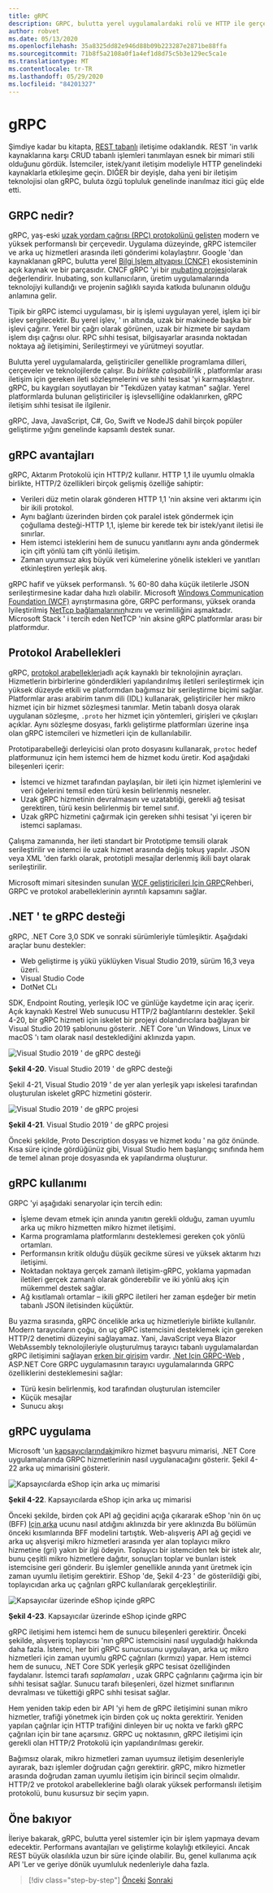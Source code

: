 ```yaml
---
title: gRPC
description: GRPC, bulutta yerel uygulamalardaki rolü ve HTTP ile gerçekleşen iletişimin nasıl farklı olduğunu öğrenin.
author: robvet
ms.date: 05/13/2020
ms.openlocfilehash: 35a8325dd82e946d88b09b223287e2871be88ffa
ms.sourcegitcommit: 71b8f5a2108a0f1a4ef1d8d75c5b3e129ec5ca1e
ms.translationtype: MT
ms.contentlocale: tr-TR
ms.lasthandoff: 05/29/2020
ms.locfileid: "84201327"
---
```

# <a name="grpc"></a>gRPC

Şimdiye kadar bu kitapta, [REST tabanlı](https://docs.microsoft.com/azure/architecture/best-practices/api-design) iletişime odaklandık. REST 'in varlık kaynaklarına karşı CRUD tabanlı işlemleri tanımlayan esnek bir mimari stili olduğunu gördük. İstemciler, istek/yanıt iletişim modeliyle HTTP genelindeki kaynaklarla etkileşime geçin. DIĞER bir deyişle, daha yeni bir iletişim teknolojisi olan gRPC, buluta özgü topluluk genelinde inanılmaz itici güç elde etti.

## <a name="what-is-grpc"></a>GRPC nedir?

gRPC, yaş-eski [uzak yordam çağrısı (RPC) protokolünü gelişten](https://en.wikipedia.org/wiki/Remote_procedure_call) modern ve yüksek performanslı bir çerçevedir. Uygulama düzeyinde, gRPC istemciler ve arka uç hizmetleri arasında ileti gönderimi kolaylaştırır. Google 'dan kaynaklanan gRPC, bulutta yerel [Bilgi Işlem altyapısı (CNCF)](https://www.cncf.io/) ekosisteminin açık kaynak ve bir parçasıdır. CNCF gRPC 'yi bir [ınubating projesi](https://github.com/cncf/toc/blob/master/process/graduation_criteria.adoc)olarak değerlendirir. Inubating, son kullanıcıların, üretim uygulamalarında teknolojiyi kullandığı ve projenin sağlıklı sayıda katkıda bulunanın olduğu anlamına gelir.

Tipik bir gRPC istemci uygulaması, bir iş işlemi uygulayan yerel, işlem içi bir işlev sergilecektir. Bu yerel işlev, ' ın altında, uzak bir makinede başka bir işlevi çağırır. Yerel bir çağrı olarak görünen, uzak bir hizmete bir saydam işlem dışı çağrısı olur. RPC sıhhi tesisat, bilgisayarlar arasında noktadan noktaya ağ iletişimini, Serileştirmeyi ve yürütmeyi soyutlar.

Bulutta yerel uygulamalarda, geliştiriciler genellikle programlama dilleri, çerçeveler ve teknolojilerde çalışır. Bu *birlikte çalışabilirlik* , platformlar arası iletişim için gereken ileti sözleşmelerini ve sıhhi tesisat 'yi karmaşıklaştırır.  gRPC, bu kaygıları soyutlayan bir "Tekdüzen yatay katman" sağlar. Yerel platformlarda bulunan geliştiriciler iş işlevselliğine odaklanırken, gRPC iletişim sıhhi tesisat ile ilgilenir.

gRPC, Java, JavaScript, C#, Go, Swift ve NodeJS dahil birçok popüler geliştirme yığını genelinde kapsamlı destek sunar.

## <a name="grpc-benefits"></a>gRPC avantajları

gRPC, Aktarım Protokolü için HTTP/2 kullanır. HTTP 1,1 ile uyumlu olmakla birlikte, HTTP/2 özellikleri birçok gelişmiş özelliğe sahiptir:

- Verileri düz metin olarak gönderen HTTP 1,1 'nin aksine veri aktarımı için bir ikili protokol.
- Aynı bağlantı üzerinden birden çok paralel istek göndermek için çoğullama desteği-HTTP 1,1, işleme bir kerede tek bir istek/yanıt iletisi ile sınırlar.
- Hem istemci isteklerini hem de sunucu yanıtlarını aynı anda göndermek için çift yönlü tam çift yönlü iletişim.
- Zaman uyumsuz akış büyük veri kümelerine yönelik istekleri ve yanıtları etkinleştiren yerleşik akış.

gRPC hafif ve yüksek performanslı. % 60-80 daha küçük iletilerle JSON serileştirmesine kadar daha hızlı olabilir. Microsoft [Windows Communication Foundation (WCF)](https://docs.microsoft.com/dotnet/framework/wcf/whats-wcf) ayrıştırmasına göre, GRPC performansı, yüksek oranda Iyileştirilmiş [NetTcp bağlamalarının](https://docs.microsoft.com/dotnet/api/system.servicemodel.nettcpbinding?view=netframework-4.8)hızını ve verimliliğini aşmaktadır. Microsoft Stack ' i tercih eden NetTCP 'nin aksine gRPC platformlar arası bir platformdur.

## <a name="protocol-buffers"></a>Protokol Arabellekleri

gRPC, [protokol arabellekleri](https://developers.google.com/protocol-buffers/docs/overview)adlı açık kaynaklı bir teknolojinin ayraçları. Hizmetlerin birbirlerine gönderdikleri yapılandırılmış iletileri serileştirmek için yüksek düzeyde etkili ve platformdan bağımsız bir serileştirme biçimi sağlar. Platformlar arası arabirim tanım dili (IDL) kullanarak, geliştiriciler her mikro hizmet için bir hizmet sözleşmesi tanımlar. Metin tabanlı dosya olarak uygulanan sözleşme, `.proto` her hizmet için yöntemleri, girişleri ve çıkışları açıklar. Aynı sözleşme dosyası, farklı geliştirme platformları üzerine inşa olan gRPC istemcileri ve hizmetleri için de kullanılabilir.

Prototiparabelleği derleyicisi olan proto dosyasını kullanarak, `protoc` hedef platformunuz için hem istemci hem de hizmet kodu üretir. Kod aşağıdaki bileşenleri içerir:

- İstemci ve hizmet tarafından paylaşılan, bir ileti için hizmet işlemlerini ve veri öğelerini temsil eden türü kesin belirlenmiş nesneler.
- Uzak gRPC hizmetinin devralmasını ve uzatabtiği, gerekli ağ tesisat gerektiren, türü kesin belirlenmiş bir temel sınıf.
- Uzak gRPC hizmetini çağırmak için gereken sıhhi tesisat 'yi içeren bir istemci saplaması.

Çalışma zamanında, her ileti standart bir Prototipme temsili olarak serileştirilir ve istemci ile uzak hizmet arasında değiş tokuş yapılır. JSON veya XML 'den farklı olarak, prototipli mesajlar derlenmiş ikili bayt olarak serileştirilir.

Microsoft mimari sitesinden sunulan [WCF geliştiricileri Için GRPC](https://docs.microsoft.com/dotnet/architecture/grpc-for-wcf-developers/)Rehberi, GRPC ve protokol arabelleklerinin ayrıntılı kapsamını sağlar.

## <a name="grpc-support-in-net"></a>.NET ' te gRPC desteği

gRPC, .NET Core 3,0 SDK ve sonraki sürümleriyle tümleşiktir. Aşağıdaki araçlar bunu destekler:

- Web geliştirme iş yükü yüklüyken Visual Studio 2019, sürüm 16,3 veya üzeri.
- Visual Studio Code
- DotNet CLı

SDK, Endpoint Routing, yerleşik IOC ve günlüğe kaydetme için araç içerir. Açık kaynaklı Kestrel Web sunucusu HTTP/2 bağlantılarını destekler. Şekil 4-20, bir gRPC hizmeti için iskelet bir projeyi dolandırıcılara bağlayan bir Visual Studio 2019 şablonunu gösterir. .NET Core 'un Windows, Linux ve macOS 'ı tam olarak nasıl desteklediğini aklınızda yapın.

![Visual Studio 2019 ' de gRPC desteği](./media/visual-studio-2019-grpc-template.png)

**Şekil 4-20**. Visual Studio 2019 ' de gRPC desteği
  
Şekil 4-21, Visual Studio 2019 ' de yer alan yerleşik yapı iskelesi tarafından oluşturulan iskelet gRPC hizmetini gösterir.  

![Visual Studio 2019 ' de gRPC projesi](./media/grpc-project.png  )

**Şekil 4-21**. Visual Studio 2019 ' de gRPC projesi

Önceki şekilde, Proto Description dosyası ve hizmet kodu ' na göz önünde. Kısa süre içinde gördüğünüz gibi, Visual Studio hem başlangıç sınıfında hem de temel alınan proje dosyasında ek yapılandırma oluşturur.

## <a name="grpc-usage"></a>gRPC kullanımı

GRPC 'yi aşağıdaki senaryolar için tercih edin:

- İşleme devam etmek için anında yanıtın gerekli olduğu, zaman uyumlu arka uç mikro hizmetten mikro hizmet iletişimi.
- Karma programlama platformlarını desteklemesi gereken çok yönlü ortamları.
- Performansın kritik olduğu düşük gecikme süresi ve yüksek aktarım hızı iletişimi.
- Noktadan noktaya gerçek zamanlı iletişim-gRPC, yoklama yapmadan iletileri gerçek zamanlı olarak gönderebilir ve iki yönlü akış için mükemmel destek sağlar.
- Ağ kısıtlamalı ortamlar – ikili gRPC iletileri her zaman eşdeğer bir metin tabanlı JSON iletisinden küçüktür.

Bu yazma sırasında, gRPC öncelikle arka uç hizmetleriyle birlikte kullanılır. Modern tarayıcıların çoğu, ön uç gRPC istemcisini desteklemek için gereken HTTP/2 denetimi düzeyini sağlayamaz. Yani, JavaScript veya Blazor WebAssembly teknolojileriyle oluşturulmuş tarayıcı tabanlı uygulamalardan gRPC iletişimini sağlayan [erken bir girişim](https://devblogs.microsoft.com/aspnet/grpc-web-experiment/) vardır. [.Net Için GRPC-Web](https://github.com/grpc/grpc/blob/master/doc/PROTOCOL-WEB.md) , ASP.NET Core GRPC uygulamasının tarayıcı uygulamalarında GRPC özelliklerini desteklemesini sağlar:

- Türü kesin belirlenmiş, kod tarafından oluşturulan istemciler
- Küçük mesajlar
- Sunucu akışı

## <a name="grpc-implementation"></a>gRPC uygulama

Microsoft 'un [kapsayıcılarındaki](https://github.com/dotnet-architecture/eShopOnContainers)mikro hizmet başvuru mimarisi, .NET Core uygulamalarında GRPC hizmetlerinin nasıl uygulanacağını gösterir. Şekil 4-22 arka uç mimarisini gösterir.

![Kapsayıcılarda eShop için arka uç mimarisi](./media/eshop-with-aggregators.png)

**Şekil 4-22**. Kapsayıcılarda eShop için arka uç mimarisi

Önceki şekilde, birden çok API ağ geçidini açığa çıkararak eShop 'nin ön uç (BFF) [Için arka](https://docs.microsoft.com/azure/architecture/patterns/backends-for-frontends) ucunu nasıl atdığını aklınızda bir yere aklınızda Bu bölümün önceki kısımlarında BFF modelini tartıştık. Web-alışveriş API ağ geçidi ve arka uç alışverişi mikro hizmetleri arasında yer alan toplayıcı mikro hizmetine (gri) yakın bir ilgi ödeyin. Toplayıcı bir istemciden tek bir istek alır, bunu çeşitli mikro hizmetlere dağıtır, sonuçları toplar ve bunları istek istemcisine geri gönderir. Bu işlemler genellikle anında yanıt üretmek için zaman uyumlu iletişim gerektirir. EShop 'de, Şekil 4-23 ' de gösterildiği gibi, toplayıcıdan arka uç çağrıları gRPC kullanılarak gerçekleştirilir.

![Kapsayıcılar üzerinde eShop içinde gRPC](./media/grpc-implementation.png)

**Şekil 4-23**. Kapsayıcılar üzerinde eShop içinde gRPC

gRPC iletişimi hem istemci hem de sunucu bileşenleri gerektirir. Önceki şekilde, alışveriş toplayıcısı 'nın gRPC istemcisini nasıl uyguladığı hakkında daha fazla. İstemci, her biri gRPC sunucusunu uygulayan, arka uç mikro hizmetleri için zaman uyumlu gRPC çağrıları (kırmızı) yapar. Hem istemci hem de sunucu, .NET Core SDK yerleşik gRPC tesisat özelliğinden faydalanır. İstemci tarafı *saplamaları* , uzak GRPC çağrılarını çağırma için bir sıhhi tesisat sağlar. Sunucu tarafı bileşenleri, özel hizmet sınıflarının devralması ve tükettiği gRPC sıhhi tesisat sağlar.

Hem yeniden takip eden bir API 'yi hem de gRPC iletişimini sunan mikro hizmetler, trafiği yönetmek için birden çok uç nokta gerektirir. Yeniden yapılan çağrılar için HTTP trafiğini dinleyen bir uç nokta ve farklı gRPC çağrıları için bir tane açarsınız. GRPC uç noktasının, gRPC iletişimi için gerekli olan HTTP/2 Protokolü için yapılandırılması gerekir.

Bağımsız olarak, mikro hizmetleri zaman uyumsuz iletişim desenleriyle ayırarak, bazı işlemler doğrudan çağrı gerektirir. gRPC, mikro hizmetler arasında doğrudan zaman uyumlu iletişim için birincil seçim olmalıdır. HTTP/2 ve protokol arabelleklerine bağlı olarak yüksek performanslı iletişim protokolü, bunu kusursuz bir seçim yapın.

## <a name="looking-ahead"></a>Öne bakıyor

İleriye bakarak, gRPC, bulutta yerel sistemler için bir işlem yapmaya devam edecektir. Performans avantajları ve geliştirme kolaylığı etkileyici. Ancak REST büyük olasılıkla uzun bir süre içinde olabilir. Bu, genel kullanıma açık API 'Ler ve geriye dönük uyumluluk nedenleriyle daha fazla.

>[!div class="step-by-step"]
>[Önceki](service-to-service-communication.md) 
> [Sonraki](service-mesh-communication-infrastructure.md)
